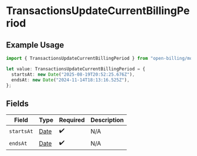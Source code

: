 # TransactionsUpdateCurrentBillingPeriod

## Example Usage

```typescript
import { TransactionsUpdateCurrentBillingPeriod } from "open-billing/models/operations";

let value: TransactionsUpdateCurrentBillingPeriod = {
  startsAt: new Date("2025-08-19T20:52:25.676Z"),
  endsAt: new Date("2024-11-14T18:13:16.525Z"),
};
```

## Fields

| Field                                                                                         | Type                                                                                          | Required                                                                                      | Description                                                                                   |
| --------------------------------------------------------------------------------------------- | --------------------------------------------------------------------------------------------- | --------------------------------------------------------------------------------------------- | --------------------------------------------------------------------------------------------- |
| `startsAt`                                                                                    | [Date](https://developer.mozilla.org/en-US/docs/Web/JavaScript/Reference/Global_Objects/Date) | :heavy_check_mark:                                                                            | N/A                                                                                           |
| `endsAt`                                                                                      | [Date](https://developer.mozilla.org/en-US/docs/Web/JavaScript/Reference/Global_Objects/Date) | :heavy_check_mark:                                                                            | N/A                                                                                           |